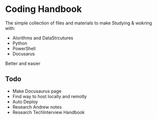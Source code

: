 # Coding Handbook

The simple collection of files and materials to make Studying & wokring with:

- Alorithms and DataStrcutures
- Python
- PowerShell 
- Docusarus 

Better and easier

## Todo

- Make Docusaurus page
- Find way to host locally and remotly 
- Auto Deploy
- Research  Andrew notes
- Research TechInterview Handbook
